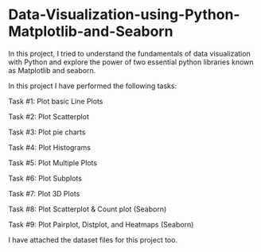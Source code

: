 # Data-Visualization-using-Python-Matplotlib-and-Seaborn

In this  project, I tried to understand the fundamentals of data visualization with Python and explore the power of two essential python libraries known as Matplotlib and seaborn. 

In this project I have performed the following tasks:

Task #1: Plot basic Line Plots

Task #2: Plot Scatterplot

Task #3: Plot pie charts

Task #4: Plot Histograms

Task #5: Plot Multiple Plots

Task #6: Plot Subplots

Task #7: Plot 3D Plots

Task #8: Plot Scatterplot & Count plot (Seaborn)

Task #9: Plot Pairplot, Distplot, and Heatmaps (Seaborn)

I have attached the dataset files for this project too.

